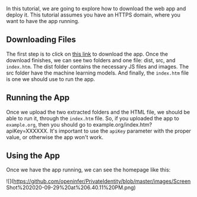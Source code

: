 In this tutorial, we are going to explore how to download the web app and deploy it. This tutorial assumes you have an HTTPS domain, where you want to have the app running.



## Downloading Files

The first step is to click on [this link](http://private.id/stand-alone-app.zip) to download the app. Once the download finishes, we can see two folders and one file: dist, src, and `index.htm`. The dist folder contains the necessary JS files and images. The src folder have the machine learning models. And finally, the `index.htm` file is one we should use to run the app.


## Running the App

Once we upload the two extracted folders and the HTML file, we should be able to run it, through the `index.htm` file. So, if you uploaded the app to `example.org`, then you should go to example.org/index.htm?apiKey=XXXXXX. It's important to use the `apiKey` parameter with the proper value, or otherwise the app won't work.

## Using the App

Once we have the app running, we can see the homepage like this:

![](https://github.com/openinfer/PrivateIdentity/blob/master/images/Screen Shot%202020-09-29%20at%206.40.11%20PM.png)


